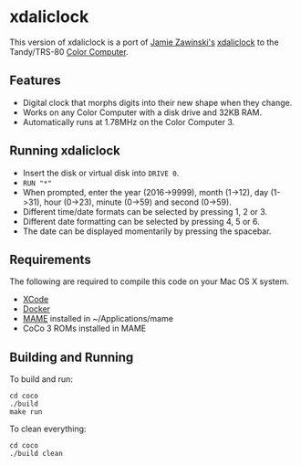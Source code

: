 # xdaliclock
This version of xdaliclock is a port of [Jamie Zawinski's](https://www.jwz.org/) [xdaliclock](https://www.jwz.org/xdaliclock/) to the Tandy/TRS-80 [Color Computer](https://en.wikipedia.org/wiki/TRS-80_Color_Computer).


## Features
* Digital clock that morphs digits into their new shape when they change.
* Works on any Color Computer with a disk drive and 32KB RAM.
* Automatically runs at 1.78MHz on the Color Computer 3.


## Running xdaliclock
* Insert the disk or virtual disk into `DRIVE 0`.
* `RUN "*"`
* When prompted, enter the year (2016->9999), month (1->12), day (1->31), hour (0->23), minute (0->59) and second (0->59).
* Different time/date formats can be selected by pressing 1, 2 or 3.
* Different date formatting can be selected by pressing 4, 5 or 6.
* The date can be displayed momentarily by pressing the spacebar.


## Requirements
The following are required to compile this code on your Mac OS X system.
* [XCode](https://developer.apple.com/xcode/)
* [Docker](http://www.docker.com)
* [MAME](https://github.com/mamedev/mame/) installed in ~/Applications/mame
* CoCo 3 ROMs installed in MAME


## Building and Running
To build and run:
```
cd coco
./build
make run
```

To clean everything:
```
cd coco
./build clean
```
